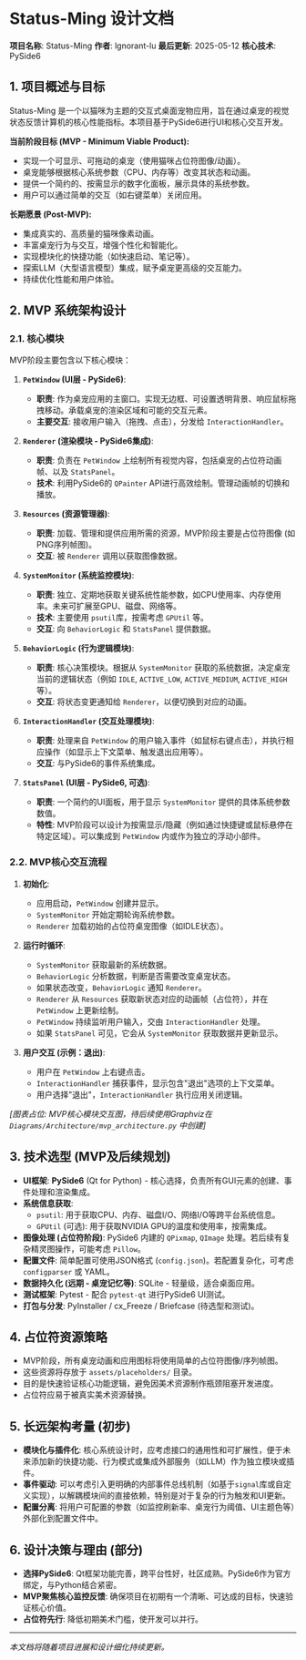 # Status-Ming 设计文档

**项目名称**: Status-Ming
**作者**: lgnorant-lu
**最后更新**: 2025-05-12
**核心技术**: PySide6

## 1. 项目概述与目标

Status-Ming 是一个以猫咪为主题的交互式桌面宠物应用，旨在通过桌宠的视觉状态反馈计算机的核心性能指标。本项目基于PySide6进行UI和核心交互开发。

**当前阶段目标 (MVP - Minimum Viable Product):**
- 实现一个可显示、可拖动的桌宠（使用猫咪占位符图像/动画）。
- 桌宠能够根据核心系统参数（CPU、内存等）改变其状态和动画。
- 提供一个简约的、按需显示的数字化面板，展示具体的系统参数。
- 用户可以通过简单的交互（如右键菜单）关闭应用。

**长期愿景 (Post-MVP):**
- 集成真实的、高质量的猫咪像素动画。
- 丰富桌宠行为与交互，增强个性化和智能化。
- 实现模块化的快捷功能（如快速启动、笔记等）。
- 探索LLM（大型语言模型）集成，赋予桌宠更高级的交互能力。
- 持续优化性能和用户体验。

## 2. MVP 系统架构设计

### 2.1. 核心模块

MVP阶段主要包含以下核心模块：

1.  **`PetWindow` (UI层 - PySide6)**:
    *   **职责**: 作为桌宠应用的主窗口。实现无边框、可设置透明背景、响应鼠标拖拽移动。承载桌宠的渲染区域和可能的交互元素。
    *   **主要交互**: 接收用户输入（拖拽、点击），分发给 `InteractionHandler`。

2.  **`Renderer` (渲染模块 - PySide6集成)**:
    *   **职责**: 负责在 `PetWindow` 上绘制所有视觉内容，包括桌宠的占位符动画帧、以及 `StatsPanel`。
    *   **技术**: 利用PySide6的 `QPainter` API进行高效绘制。管理动画帧的切换和播放。

3.  **`Resources` (资源管理器)**:
    *   **职责**: 加载、管理和提供应用所需的资源，MVP阶段主要是占位符图像 (如PNG序列帧图)。
    *   **交互**: 被 `Renderer` 调用以获取图像数据。

4.  **`SystemMonitor` (系统监控模块)**:
    *   **职责**: 独立、定期地获取关键系统性能参数，如CPU使用率、内存使用率。未来可扩展至GPU、磁盘、网络等。
    *   **技术**: 主要使用 `psutil`库，按需考虑 `GPUtil` 等。
    *   **交互**: 向 `BehaviorLogic` 和 `StatsPanel` 提供数据。

5.  **`BehaviorLogic` (行为逻辑模块)**:
    *   **职责**: 核心决策模块。根据从 `SystemMonitor` 获取的系统数据，决定桌宠当前的逻辑状态（例如 `IDLE`, `ACTIVE_LOW`, `ACTIVE_MEDIUM`, `ACTIVE_HIGH` 等）。
    *   **交互**: 将状态变更通知给 `Renderer`，以便切换到对应的动画。

6.  **`InteractionHandler` (交互处理模块)**:
    *   **职责**: 处理来自 `PetWindow` 的用户输入事件（如鼠标右键点击），并执行相应操作（如显示上下文菜单、触发退出应用等）。
    *   **交互**: 与PySide6的事件系统集成。

7.  **`StatsPanel` (UI层 - PySide6, 可选)**:
    *   **职责**: 一个简约的UI面板，用于显示 `SystemMonitor` 提供的具体系统参数数值。
    *   **特性**: MVP阶段可以设计为按需显示/隐藏（例如通过快捷键或鼠标悬停在特定区域）。可以集成到 `PetWindow` 内或作为独立的浮动小部件。

### 2.2. MVP核心交互流程

1.  **初始化**:
    *   应用启动，`PetWindow` 创建并显示。
    *   `SystemMonitor` 开始定期轮询系统参数。
    *   `Renderer` 加载初始的占位符桌宠图像（如IDLE状态）。

2.  **运行时循环**:
    *   `SystemMonitor` 获取最新的系统数据。
    *   `BehaviorLogic` 分析数据，判断是否需要改变桌宠状态。
    *   如果状态改变，`BehaviorLogic` 通知 `Renderer`。
    *   `Renderer` 从 `Resources` 获取新状态对应的动画帧（占位符），并在 `PetWindow` 上更新绘制。
    *   `PetWindow` 持续监听用户输入，交由 `InteractionHandler` 处理。
    *   如果 `StatsPanel` 可见，它会从 `SystemMonitor` 获取数据并更新显示。

3.  **用户交互 (示例：退出)**:
    *   用户在 `PetWindow` 上右键点击。
    *   `InteractionHandler` 捕获事件，显示包含"退出"选项的上下文菜单。
    *   用户选择"退出"，`InteractionHandler` 执行应用关闭逻辑。

*[图表占位: MVP核心模块交互图，待后续使用Graphviz在 `Diagrams/Architecture/mvp_architecture.py` 中创建]*

## 3. 技术选型 (MVP及后续规划)

-   **UI框架**: **PySide6** (Qt for Python) - 核心选择，负责所有GUI元素的创建、事件处理和渲染集成。
-   **系统信息获取**:
    -   `psutil`: 用于获取CPU、内存、磁盘I/O、网络I/O等跨平台系统信息。
    -   `GPUtil` (可选): 用于获取NVIDIA GPU的温度和使用率，按需集成。
-   **图像处理 (占位符阶段)**: PySide6 内建的 `QPixmap`, `QImage` 处理。若后续有复杂精灵图操作，可能考虑 `Pillow`。
-   **配置文件**: 简单配置可使用JSON格式 (`config.json`)。若配置复杂化，可考虑 `configparser` 或 YAML。
-   **数据持久化 (远期 - 桌宠记忆等)**: SQLite - 轻量级，适合桌面应用。
-   **测试框架**: Pytest - 配合 `pytest-qt` 进行PySide6 UI测试。
-   **打包与分发**: PyInstaller / cx_Freeze / Briefcase (待选型和测试)。

## 4. 占位符资源策略

-   MVP阶段，所有桌宠动画和应用图标将使用简单的占位符图像/序列帧图。
-   这些资源将存放于 `assets/placeholders/` 目录。
-   目的是快速验证核心功能逻辑，避免因美术资源制作瓶颈阻塞开发进度。
-   占位符应易于被真实美术资源替换。

## 5. 长远架构考量 (初步)

-   **模块化与插件化**: 核心系统设计时，应考虑接口的通用性和可扩展性，便于未来添加新的快捷功能、行为模式或集成外部服务（如LLM）作为独立模块或插件。
-   **事件驱动**: 可以考虑引入更明确的内部事件总线机制（如基于`signal`库或自定义实现），以解耦模块间的直接依赖，特别是对于复杂的行为触发和UI更新。
-   **配置分离**: 将用户可配置的参数（如监控刷新率、桌宠行为阈值、UI主题色等）外部化到配置文件中。

## 6. 设计决策与理由 (部分)

-   **选择PySide6**: Qt框架功能完善，跨平台性好，社区成熟。PySide6作为官方绑定，与Python结合紧密。
-   **MVP聚焦核心监控反馈**: 确保项目在初期有一个清晰、可达成的目标，快速验证核心价值。
-   **占位符先行**: 降低初期美术门槛，使开发可以并行。

---
*本文档将随着项目进展和设计细化持续更新。* 